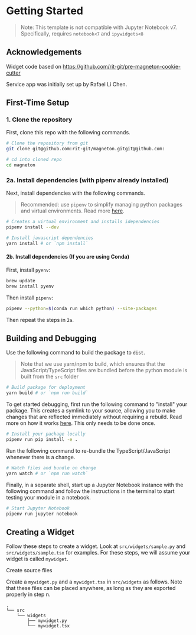 # Getting Started

> Note: This template is not compatible with Jupyter Notebook v7. Specifically, requires `notebook<7` and `ipywidgets<8`

## Acknowledgements

Widget code based on https://github.com/rit-git/pre-magneton-cookie-cutter

Service app was initially set up by Rafael Li Chen.

## First-Time Setup

### 1. Clone the repository

First, clone this repo with the following commands.

```sh
# Clone the repository from git
git clone git@github.com:rit-git/magneton.gitgit@github.com:

# cd into cloned repo
cd magneton
```

### 2a. Install dependencies (with pipenv already installed)

Next, install dependencies with the following commands.

> Recommended: use `pipenv` to simplify managing python packages and virtual environments. Read more [here](https://pipenv.pypa.io/en/latest/).

```sh
# Creates a virtual environment and installs idependencies
pipenv install --dev

# Install javascript dependencies
yarn install # or `npm install`
```

#### 2b. Install dependencies (If you are using Conda)

First, install ``pyenv``:
```sh
brew update
brew install pyenv
```

Then install ``pipenv``:
```sh
pipenv --python=$(conda run which python) --site-packages
```

Then repeat the steps in ``2a``.

## Building and Debugging

Use the following command to build the package to `dist`.

> Note that we use yarn/npm to build, which ensures that the JavaScript/TypeScript files are bundled before the python module is built from the `src` folder

```sh
# Build package for deployment
yarn build # or `npm run build`
```

To get started debugging, first run the following command to "install" your package. This creates a symlink to your source, allowing you to make changes that are reflected immediately without requiring a rebuild. Read more on how it works [here](https://pip.pypa.io/en/stable/topics/local-project-installs/#editable-installs). This only needs to be done once.

```sh
# Install your package locally
pipenv run pip install -e .
```

Run the following command to re-bundle the TypeScript/JavaScript whenever there is a change.

```sh
# Watch files and bundle on change
yarn watch # or `npm run watch`
```

Finally, in a separate shell, start up a Jupyter Notebook instance with the following command and follow the instructions in the terminal to start testing your module in a notebook.

```sh
# Start Jupyter Notebook
pipenv run jupyter notebook
```

## Creating a Widget

Follow these steps to create a widget. Look at `src/widgets/sample.py` and `src/widgets/sample.tsx` for examples. For these steps, we will assume your widget is called `mywidget`.

Create source files

Create a `mywidget.py` and a `mywidget.tsx` in `src/widgets` as follows. Note that these files can be placed anywhere, as long as they are exported properly in step n.

```
.
└── src
    └── widgets
        ├── mywidget.py
        └── mywidget.tsx
```